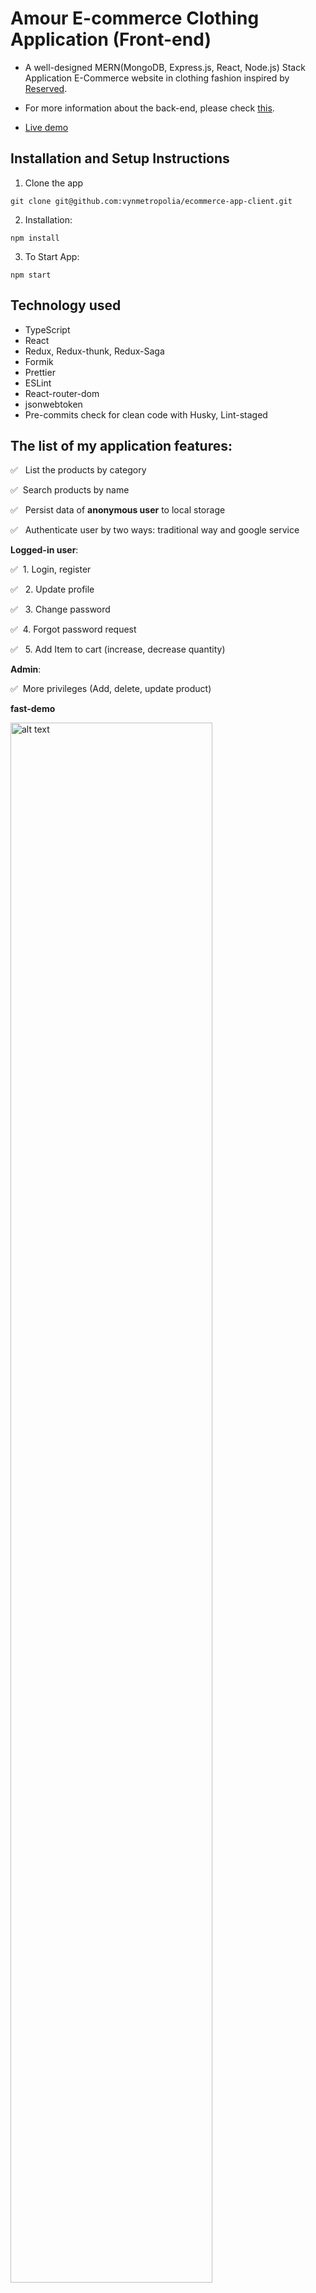 # Amour E-commerce Clothing Application (Front-end)

- A well-designed MERN(MongoDB, Express.js, React, Node.js) Stack Application E-Commerce website in clothing fashion inspired by [Reserved](https://www.reserved.com/fi/en/).

- For more information about the back-end, please check [this](https://github.com/vynmetropolia/ecommerce-app-server).

- [Live demo](https://ecommerce-app-client.herokuapp.com/)

## Installation and Setup Instructions

1. Clone the app

```
git clone git@github.com:vynmetropolia/ecommerce-app-client.git
```

2. Installation:

```
npm install
```

3. To Start App:

```
npm start
```

## Technology used

- TypeScript
- React
- Redux, Redux-thunk, Redux-Saga
- Formik
- Prettier
- ESLint
- React-router-dom
- jsonwebtoken
- Pre-commits check for clean code with Husky, Lint-staged

## The list of my application features:

✅ &nbsp; List the products by category

✅ &nbsp;Search products by name

✅ &nbsp; Persist data of **anonymous user** to local storage

✅ &nbsp; Authenticate user by two ways: traditional way and google service

**Logged-in user**:

✅ &nbsp;1. Login, register

✅ &nbsp; 2. Update profile

✅ &nbsp; 3. Change password

✅&nbsp; 4. Forgot password request

✅ &nbsp; 5. Add Item to cart (increase, decrease quantity)

**Admin**:

✅ &nbsp;More privileges (Add, delete, update product)

**fast-demo**

<img src="https://i.imgur.com/GgXtf1z.gif" alt="alt text" width="80%" height="auto">

**Screenshots**

<img src="https://i.imgur.com/SSOtfKm.png" alt="alt text" width="80%" height="auto">

- Women category

<img src="https://i.imgur.com/SbSyzg5.png" alt="alt text" width="80%" height="auto">

- Find by name

<img src="https://i.imgur.com/HihDyY6.png" alt="alt text" width="80%" height="auto">

**Admin**

<img src="https://i.imgur.com/5yxrAn8.png" alt="alt text" width="80%" height="auto">

<img src="https://i.imgur.com/sPA0Th3.png" alt="alt text" width="80%" height="auto">
